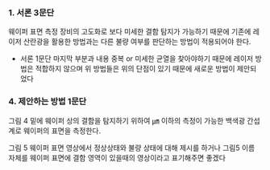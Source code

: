 ### 1. 서론 3문단
웨이퍼 표면 측정 장비의 고도화로 보다 미세한 결함 탐지가 가능하기 때문에 기존에 레이저 산란광을 활용한 방법과는 다른 불량 여부를 판단하는 방법이 적용되어야 한다.
- 서론 1문단 마지막 부분과 내용 중복 or 미세한 균열을 찾아야하기 때문에 레이저 방법은 적합하지 않으며 위 방법들은 위의 단점이 있기 때문에 새로운 방법이 제안되었다

### 4. 제안하는 방법 1문단
그림 4 밑에
웨이퍼 상의 결함을 탐지하기 위하여 ㎛ 이하의 측정이 가능한 백색광 간섭계로 웨이퍼의 표면을 측정한다.

그림 5 웨이퍼 표면 영상에서 정상상태와 불량 상태에 대해 제시를 하거나 그림5 이름 자체를 웨이퍼 표면에 결함 영역이 있을때의 영상이라고 표기해주면 좋겠다
